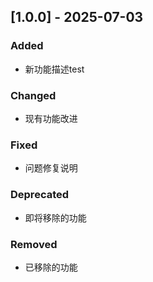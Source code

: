 ## [1.0.0] - 2025-07-03

### Added
- 新功能描述test

### Changed
- 现有功能改进

### Fixed
- 问题修复说明

### Deprecated
- 即将移除的功能

### Removed
- 已移除的功能
